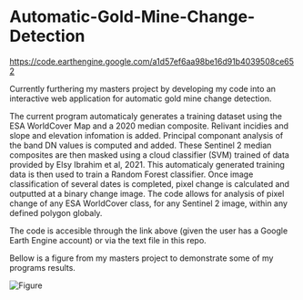 # Automatic-Gold-Mine-Change-Detection

https://code.earthengine.google.com/a1d57ef6aa98be16d91b4039508ce652

Currently furthering my masters project by developing my code into an interactive web application for automatic gold mine change detection.

The current program automaticaly generates a training dataset using the ESA WorldCover Map and a 2020 median composite. Relivant incidies and slope and elevation infomation is added. Principal componant analysis of the band DN values is computed and added. These Sentinel 2 median composites are then masked using a cloud classifier (SVM) trained of data provided by Elsy Ibrahim et al, 2021. This automaticaly generated training data is then used to train a Random Forest classifier. Once image classification of several dates is completed, pixel change is calculated and outputted at a binary change image. The code allows for analysis of pixel change of any ESA WorldCover class, for any Sentinel 2 image, within any defined polygon globaly.

The code is accesible through the link above (given the user has a Google Earth Engine account) or via the text file in this repo.

Bellow is a figure from my masters project to demonstrate some of my programs results.

![Figure](https://github.com/Arron33/Automatic-Gold-Mine-Change-Detection/blob/3a3163310674d924002e37b57dcd305192605b12/Figure.jpg)
